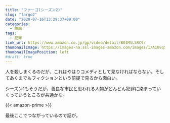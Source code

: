 ```yaml
---
title: "ファーゴ(シーズン2)"
slug: "fargo2"
date: "2020-07-16T13:29:37+09:00"
categories:
  - 映画
tags:
  - 犯罪
link_url: https://www.amazon.co.jp/gp/video/detail/B01MSL5RC9/
thumbnailImage: https://images-na.ssl-images-amazon.com/images/I/A1OvqSO67mL._SX600_.jpg
thumbnailImagePosition: left
#draft: true
---
```

人を殺しまくるのだが、これはやはりコメディとして見なければならない。そしてあくまでもフィクションという前提で見るから面白い。
<!--more-->
シーズン1もそうだが、善良な市民と思われる人物がどんどん犯罪に染まっていくっていうところが共通かな。

{{< amazon-prime >}}

最後ここでつながっているので話が。

